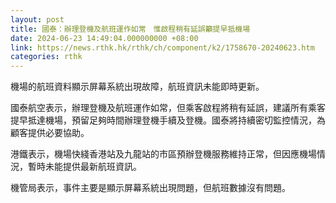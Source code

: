 ```yaml
---
layout: post
title: 國泰：辦理登機及航班運作如常　惟啟程稍有延誤籲提早抵機場
date: 2024-06-23 14:49:04.000000000 +08:00
link: https://news.rthk.hk/rthk/ch/component/k2/1758670-20240623.htm
categories: rthk
---
```


機場的航班資料顯示屏幕系統出現故障，航班資訊未能即時更新。

國泰航空表示，辦理登機及航班運作如常，但乘客啟程將稍有延誤，建議所有乘客提早抵達機場，預留足夠時間辦理登機手續及登機。國泰將持續密切監控情況，為顧客提供必要協助。

港鐵表示，機場快綫香港站及九龍站的市區預辦登機服務維持正常，但因應機場情況，暫時未能提供最新航班資訊。

機管局表示，事件主要是顯示屏幕系統出現問題，但航班數據沒有問題。
